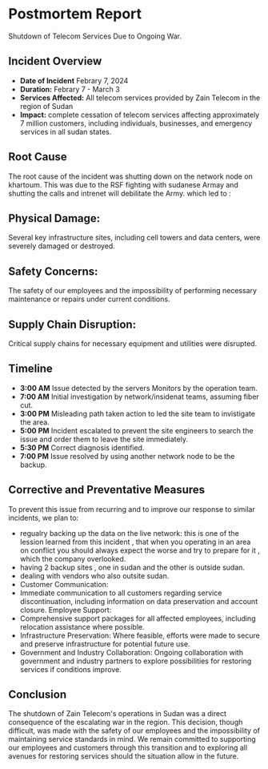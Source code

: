 # Postmortem Report
Shutdown of Telecom Services Due to Ongoing War.
## Incident Overview
- **Date of Incident** Febrary 7, 2024
- **Duration:** Febrary 7 - March 3
- **Services Affected:** All telecom services provided by Zain Telecom in the region of Sudan
- **Impact:** complete cessation of telecom services affecting approximately 7 million customers, including individuals, businesses, and emergency services in all sudan states.

## Root Cause
The root cause of the incident was shutting down on the network node on khartoum. This was due to the RSF fighting with sudanese Armay and shutting the calls and intrenet will debilitate the Army.
which led to :

## Physical Damage:
 Several key infrastructure sites, including cell towers and data centers, were severely damaged or destroyed.
## Safety Concerns:
 The safety of our employees and the impossibility of performing necessary maintenance or repairs under current conditions.
## Supply Chain Disruption:
 Critical supply chains for necessary equipment and utilities were disrupted.
## Timeline
- **3:00 AM** Issue detected by the servers Monitors by the operation team.
- **7:00 AM** Initial investigation by network/insidenat teams, assuming fiber cut.
- **3:00 PM** Misleading path taken action to led the site team to invistigate the area.
- **5:00 PM** Incident escalated to prevent the site engineers to search the issue and order them to leave the site immediately.
- **5:30 PM** Correct diagnosis identified.
- **7:00 PM** Issue resolved by using another network node to be the backup.

## Corrective and Preventative Measures
To prevent this issue from recurring and to improve our response to similar incidents, we plan to:

- regualry backing up the data on the live network: 
this is one of the lession learned from this incident , that when you operating in an area on conflict you should always expect the worse and try to prepare for it , which the company overlooked.
- having 2 backup sites , one in sudan and the other is outside sudan.
- dealing with vendors who also outsite sudan.
- Customer Communication: 
- Immediate communication to all customers regarding service discontinuation, including information on data preservation and account closure.
Employee Support: 
- Comprehensive support packages for all affected employees, including relocation assistance where possible.
- Infrastructure Preservation: Where feasible, efforts were made to secure and preserve infrastructure for potential future use.
- Government and Industry Collaboration:
Ongoing collaboration with government and industry partners to explore possibilities for restoring services if conditions improve.


## Conclusion
The shutdown of Zain Telecom's operations in Sudan was a direct consequence of the escalating war in the region.
This decision, though difficult, was made with the safety of our employees and the impossibility of maintaining service standards in mind. We remain committed to supporting our employees and customers through this transition and to exploring all avenues for restoring services should the situation allow in the future.
